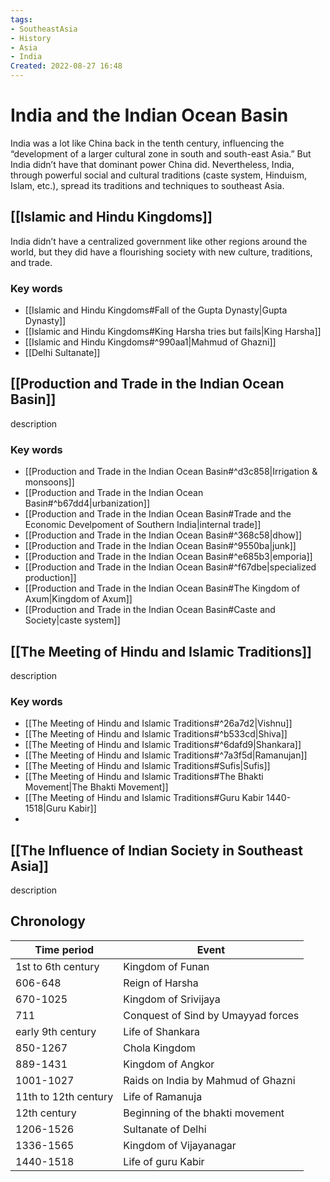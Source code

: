 ```yaml
---
tags:
- SoutheastAsia
- History
- Asia
- India
Created: 2022-08-27 16:48  
---
```

# India and the Indian Ocean Basin 
India was a lot like China back in the tenth century, influencing the “development of a larger cultural zone in south and south-east Asia.” But India didn’t have that dominant power China did. Nevertheless, India, through powerful social and cultural traditions (caste system, Hinduism, Islam, etc.), spread its traditions and techniques to southeast Asia. 

## [[Islamic and Hindu Kingdoms]]
India didn’t have a centralized government like other regions around the world, but they did have a flourishing society with new culture, traditions, and trade. 

### Key words 
- [[Islamic and Hindu Kingdoms#Fall of the Gupta Dynasty|Gupta Dynasty]]
- [[Islamic and Hindu Kingdoms#King Harsha tries but fails|King Harsha]]
- [[Islamic and Hindu Kingdoms#^990aa1|Mahmud of Ghazni]]
- [[Delhi Sultanate]]

## [[Production and Trade in the Indian Ocean Basin]] 
description 

### Key words 
- [[Production and Trade in the Indian Ocean Basin#^d3c858|Irrigation & monsoons]]
- [[Production and Trade in the Indian Ocean Basin#^b67dd4|urbanization]]
- [[Production and Trade in the Indian Ocean Basin#Trade and the Economic Develpoment of Southern India|internal trade]]
- [[Production and Trade in the Indian Ocean Basin#^368c58|dhow]]
- [[Production and Trade in the Indian Ocean Basin#^9550ba|junk]]
- [[Production and Trade in the Indian Ocean Basin#^e685b3|emporia]]
- [[Production and Trade in the Indian Ocean Basin#^f67dbe|specialized production]]
- [[Production and Trade in the Indian Ocean Basin#The Kingdom of Axum|Kingdom of Axum]]
- [[Production and Trade in the Indian Ocean Basin#Caste and Society|caste system]]

## [[The Meeting of Hindu and Islamic Traditions]] 
description 

### Key words 
- [[The Meeting of Hindu and Islamic Traditions#^26a7d2|Vishnu]]
- [[The Meeting of Hindu and Islamic Traditions#^b533cd|Shiva]]
- [[The Meeting of Hindu and Islamic Traditions#^6dafd9|Shankara]]
- [[The Meeting of Hindu and Islamic Traditions#^7a3f5d|Ramanujan]]
- [[The Meeting of Hindu and Islamic Traditions#Sufis|Sufis]]
- [[The Meeting of Hindu and Islamic Traditions#The Bhakti Movement|The Bhakti Movement]]
- [[The Meeting of Hindu and Islamic Traditions#Guru Kabir 1440-1518|Guru Kabir]]
- 

## [[The Influence of Indian Society in Southeast Asia]] 
description 

## Chronology 
| Time period          | Event                              |
| -------------------- | ---------------------------------- |
| 1st to 6th century   | Kingdom of Funan                   |
| 606-648              | Reign of Harsha                    |
| 670-1025             | Kingdom of Srivijaya               |
| 711                  | Conquest of Sind by Umayyad forces |
| early 9th century    | Life of Shankara                   |
| 850-1267             | Chola Kingdom                      |
| 889-1431             | Kingdom of Angkor                  |
| 1001-1027            | Raids on India by Mahmud of Ghazni |
| 11th to 12th century | Life of Ramanuja                   |
| 12th century         | Beginning of the bhakti movement   |
| 1206-1526            | Sultanate of Delhi                 |
| 1336-1565            | Kingdom of Vijayanagar             |
| 1440-1518            | Life of guru Kabir                 |